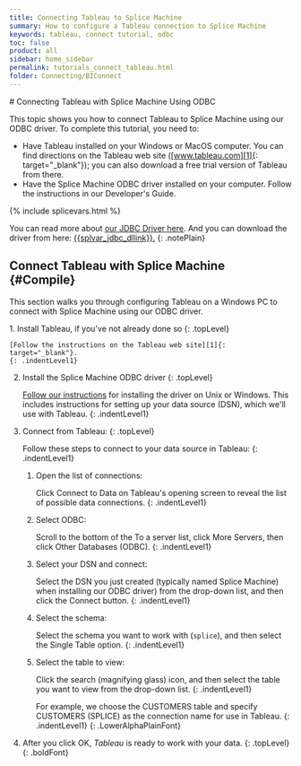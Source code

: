 ```yaml
---
title: Connecting Tableau to Splice Machine
summary: How to configure a Tableau connection to Splice Machine
keywords: tableau, connect tutorial, odbc
toc: false
product: all
sidebar: home_sidebar
permalink: tutorials_connect_tableau.html
folder: Connecting/BIConnect
---
```

<section>
<div class="TopicContent" data-swiftype-index="true" markdown="1">
# Connecting Tableau with Splice Machine Using ODBC

This topic shows you how to connect Tableau to Splice Machine using our
ODBC driver. To complete this tutorial, you need to:

* Have Tableau installed on your Windows or MacOS computer. You can find
  directions on the Tableau web site ([www.tableau.com][1]{:
  target="_blank"}); you can also download a free trial version of
  Tableau from there.
* Have the Splice Machine ODBC driver installed on your computer. Follow
  the instructions in our Developer's Guide.

{% include splicevars.html %}

You can read more about [our JDBC Driver here](tutorials_connectjdbc_intro.html). And you can download the driver from here: <a href="{{splvar_jdbc_dllink}}" target="_blank">{{splvar_jdbc_dllink}}.</a>
{: .notePlain}


## Connect Tableau with Splice Machine   {#Compile}

This section walks you through configuring Tableau on a Windows PC to
connect with Splice Machine using our ODBC driver.

<div class="opsStepsList" markdown="1">
1.  Install Tableau, if you've not already done so
    {: .topLevel}

    [Follow the instructions on the Tableau web site][1]{:
    target="_blank"}.
    {: .indentLevel1}

2.  Install the Splice Machine ODBC driver
    {: .topLevel}

    [Follow our instructions](tutorials_connect_odbcinstall.html) for
    installing the driver on Unix or Windows. This includes instructions
    for setting up your data source (DSN), which we'll use with Tableau.
    {: .indentLevel1}

3.  Connect from Tableau:
    {: .topLevel}

    Follow these steps to connect to your data source in Tableau:
    {: .indentLevel1}

    1.  Open the list of connections:

        Click <span class="AppCommand">Connect to Data</span> on
        Tableau's opening screen to reveal the list of possible data
        connections.
        {: .indentLevel1}

    2.  Select ODBC:

        Scroll to the bottom of the <span class="AppCommand">To a
        server</span> list, click More Servers, then click <span
        class="AppCommand">Other Databases (ODBC)</span>.
        {: .indentLevel1}

    3.  Select your DSN and connect:

        Select the DSN you just created (typically named Splice Machine)
        when installing our ODBC driver) from the drop-down list, and
        then click the <span class="AppCommand">Connect</span> button.
        {: .indentLevel1}

    4.  Select the schema:

        Select the schema you want to work with (`splice`), and then
        select the <span class="AppCommand">Single Table</span> option.
        {: .indentLevel1}

    5.  Select the table to view:

        Click the search (magnifying glass) icon, and then select the
        table you want to view from the drop-down list.
        {: .indentLevel1}

        For example, we choose the <span
        class="AppCommand">CUSTOMERS</span> table and specify <span
        class="AppCommand">CUSTOMERS (SPLICE)</span> as the connection
        name for use in Tableau.
        {: .indentLevel1}
    {: .LowerAlphaPlainFont}

4.  After you click <span class="AppCommand">OK</span>, *Tableau* is
    ready to work with your data.
    {: .topLevel}
{: .boldFont}

</div>
</div>
</section>



[1]: https://www.tableau.com/
